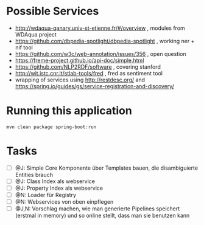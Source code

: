 # Possible Services

 * http://wdaqua-qanary.univ-st-etienne.fr/#/overview , modules from WDAqua project
 * https://github.com/dbpedia-spotlight/dbpedia-spotlight , working ner + nif tool
 * https://github.com/w3c/web-annotation/issues/356 , open question
 * https://freme-project.github.io/api-doc/simple.html
 * https://github.com/NLP2RDF/software , covering stanford
 * http://wit.istc.cnr.it/stlab-tools/fred , fred as sentiment tool
 * wrapping of services using http://restdesc.org/ and https://spring.io/guides/gs/service-registration-and-discovery/
 
# Running this application
`mvn clean package spring-boot:run`

# Tasks

- [ ] @J: Simple Core Komponente über Templates bauen, die disambiguierte Entities brauch
- [ ] @J: Class Index als webservice
- [ ] @J: Property Index als webservice
- [ ] @N: Loader für Registry
- [ ] @N: Webservices von oben einpflegen
- [ ] @J,N: Vorschlag machen, wie man generierte Pipelines speichert (erstmal in memory) und so online stellt, dass man sie benutzen kann
